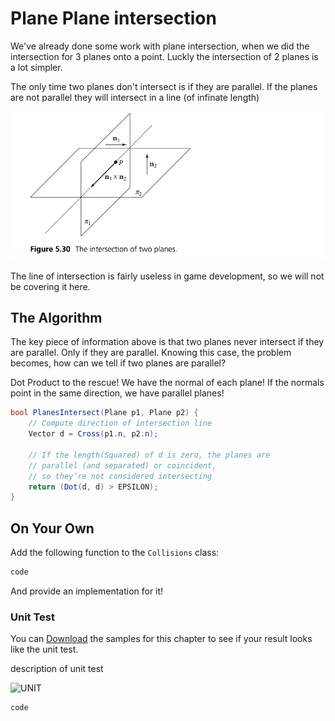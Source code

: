 # Plane Plane intersection

We've already done some work with plane intersection, when we did the intersection for 3 planes onto a point. Luckly the intersection of 2 planes is a lot simpler.

The only time two planes don't intersect is if they are parallel. If the planes are not parallel they will intersect in a line (of infinate length)

![int](intersection_of_planes.png)

The line of intersection is fairly useless in game development, so we will not be covering it here.

## The Algorithm

The key piece of information above is that two planes never intersect if they are parallel. Only if they are parallel. Knowing this case, the problem becomes, how can we tell if two planes are parallel?

Dot Product to the rescue! We have the normal of each plane! If the normals point in the same direction, we have parallel planes!

```cs
bool PlanesIntersect(Plane p1, Plane p2) {
    // Compute direction of intersection line
    Vector d = Cross(p1.n, p2.n);
    
    // If the length(Squared) of d is zero, the planes are 
    // parallel (and separated) or coincident, 
    // so they’re not considered intersecting
    return (Dot(d, d) > EPSILON);
}
```

## On Your Own

Add the following function to the ```Collisions``` class:

```cs
code
```

And provide an implementation for it!

### Unit Test

You can [Download](../Samples/StaticIntersections.rar) the samples for this chapter to see if your result looks like the unit test.

description of unit test

![UNIT](image)

```cs
code
```
